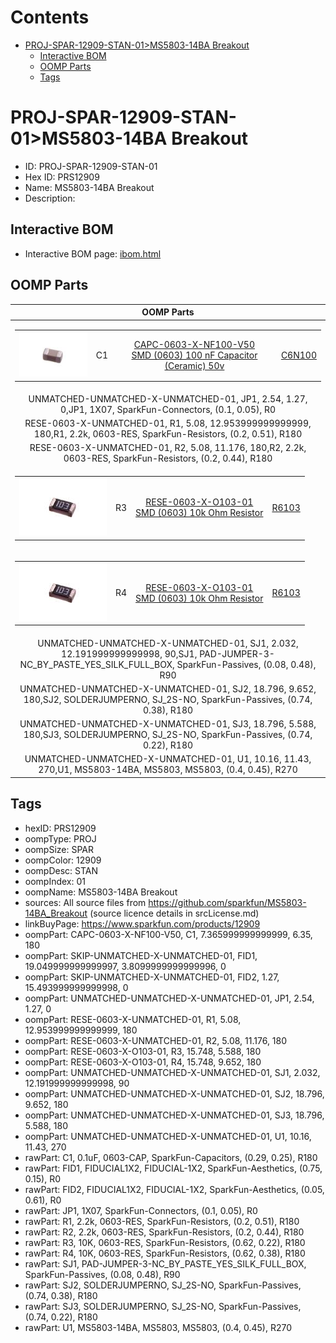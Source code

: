 



Contents
========

* [PROJ-SPAR-12909-STAN-01>MS5803-14BA Breakout](#proj-spar-12909-stan-01ms5803-14ba-breakout)
	* [Interactive BOM](#interactive-bom)
	* [OOMP Parts](#oomp-parts)
	* [Tags](#tags)

# PROJ-SPAR-12909-STAN-01>MS5803-14BA Breakout

- ID: PROJ-SPAR-12909-STAN-01
- Hex ID: PRS12909
- Name: MS5803-14BA Breakout
- Description: 

## Interactive BOM

- Interactive BOM page: [ibom.html](kicad/bom/ibom.html)

## OOMP Parts
  

|OOMP Parts|
| :---: |
|<table><tr><td>![CAPC-0603-X-NF100-V50](https://raw.githubusercontent.com/oomlout/oomlout_OOMP_parts/main/CAPC-0603-X-NF100-V50/image_140.jpg)</td><td> C1</td><td>[CAPC-0603-X-NF100-V50<br>SMD (0603) 100 nF Capacitor (Ceramic) 50v](https://github.com/oomlout/oomlout_OOMP_parts/tree/main/CAPC-0603-X-NF100-V50/)</td><td>[C6N100](https://github.com/oomlout/oomlout_OOMP_parts/tree/main/CAPC-0603-X-NF100-V50/)</td></tr></table>|
|UNMATCHED-UNMATCHED-X-UNMATCHED-01, JP1, 2.54, 1.27, 0,JP1, 1X07, SparkFun-Connectors, (0.1, 0.05), R0|
|RESE-0603-X-UNMATCHED-01, R1, 5.08, 12.953999999999999, 180,R1, 2.2k, 0603-RES, SparkFun-Resistors, (0.2, 0.51), R180|
|RESE-0603-X-UNMATCHED-01, R2, 5.08, 11.176, 180,R2, 2.2k, 0603-RES, SparkFun-Resistors, (0.2, 0.44), R180|
|<table><tr><td>![RESE-0603-X-O103-01](https://raw.githubusercontent.com/oomlout/oomlout_OOMP_parts/main/RESE-0603-X-O103-01/image_140.jpg)</td><td> R3</td><td>[RESE-0603-X-O103-01<br>SMD (0603) 10k Ohm Resistor](https://github.com/oomlout/oomlout_OOMP_parts/tree/main/RESE-0603-X-O103-01/)</td><td>[R6103](https://github.com/oomlout/oomlout_OOMP_parts/tree/main/RESE-0603-X-O103-01/)</td></tr></table>|
|<table><tr><td>![RESE-0603-X-O103-01](https://raw.githubusercontent.com/oomlout/oomlout_OOMP_parts/main/RESE-0603-X-O103-01/image_140.jpg)</td><td> R4</td><td>[RESE-0603-X-O103-01<br>SMD (0603) 10k Ohm Resistor](https://github.com/oomlout/oomlout_OOMP_parts/tree/main/RESE-0603-X-O103-01/)</td><td>[R6103](https://github.com/oomlout/oomlout_OOMP_parts/tree/main/RESE-0603-X-O103-01/)</td></tr></table>|
|UNMATCHED-UNMATCHED-X-UNMATCHED-01, SJ1, 2.032, 12.191999999999998, 90,SJ1, PAD-JUMPER-3-NC_BY_PASTE_YES_SILK_FULL_BOX, SparkFun-Passives, (0.08, 0.48), R90|
|UNMATCHED-UNMATCHED-X-UNMATCHED-01, SJ2, 18.796, 9.652, 180,SJ2, SOLDERJUMPERNO, SJ_2S-NO, SparkFun-Passives, (0.74, 0.38), R180|
|UNMATCHED-UNMATCHED-X-UNMATCHED-01, SJ3, 18.796, 5.588, 180,SJ3, SOLDERJUMPERNO, SJ_2S-NO, SparkFun-Passives, (0.74, 0.22), R180|
|UNMATCHED-UNMATCHED-X-UNMATCHED-01, U1, 10.16, 11.43, 270,U1, MS5803-14BA, MS5803, MS5803, (0.4, 0.45), R270|

## Tags

- hexID: PRS12909
- oompType: PROJ
- oompSize: SPAR
- oompColor: 12909
- oompDesc: STAN
- oompIndex: 01
- oompName: MS5803-14BA Breakout
- sources: All source files from https://github.com/sparkfun/MS5803-14BA_Breakout (source licence details in srcLicense.md)
- linkBuyPage: https://www.sparkfun.com/products/12909
- oompPart: CAPC-0603-X-NF100-V50, C1, 7.365999999999999, 6.35, 180
- oompPart: SKIP-UNMATCHED-X-UNMATCHED-01, FID1, 19.049999999999997, 3.8099999999999996, 0
- oompPart: SKIP-UNMATCHED-X-UNMATCHED-01, FID2, 1.27, 15.493999999999998, 0
- oompPart: UNMATCHED-UNMATCHED-X-UNMATCHED-01, JP1, 2.54, 1.27, 0
- oompPart: RESE-0603-X-UNMATCHED-01, R1, 5.08, 12.953999999999999, 180
- oompPart: RESE-0603-X-UNMATCHED-01, R2, 5.08, 11.176, 180
- oompPart: RESE-0603-X-O103-01, R3, 15.748, 5.588, 180
- oompPart: RESE-0603-X-O103-01, R4, 15.748, 9.652, 180
- oompPart: UNMATCHED-UNMATCHED-X-UNMATCHED-01, SJ1, 2.032, 12.191999999999998, 90
- oompPart: UNMATCHED-UNMATCHED-X-UNMATCHED-01, SJ2, 18.796, 9.652, 180
- oompPart: UNMATCHED-UNMATCHED-X-UNMATCHED-01, SJ3, 18.796, 5.588, 180
- oompPart: UNMATCHED-UNMATCHED-X-UNMATCHED-01, U1, 10.16, 11.43, 270
- rawPart: C1, 0.1uF, 0603-CAP, SparkFun-Capacitors, (0.29, 0.25), R180
- rawPart: FID1, FIDUCIAL1X2, FIDUCIAL-1X2, SparkFun-Aesthetics, (0.75, 0.15), R0
- rawPart: FID2, FIDUCIAL1X2, FIDUCIAL-1X2, SparkFun-Aesthetics, (0.05, 0.61), R0
- rawPart: JP1, 1X07, SparkFun-Connectors, (0.1, 0.05), R0
- rawPart: R1, 2.2k, 0603-RES, SparkFun-Resistors, (0.2, 0.51), R180
- rawPart: R2, 2.2k, 0603-RES, SparkFun-Resistors, (0.2, 0.44), R180
- rawPart: R3, 10K, 0603-RES, SparkFun-Resistors, (0.62, 0.22), R180
- rawPart: R4, 10K, 0603-RES, SparkFun-Resistors, (0.62, 0.38), R180
- rawPart: SJ1, PAD-JUMPER-3-NC_BY_PASTE_YES_SILK_FULL_BOX, SparkFun-Passives, (0.08, 0.48), R90
- rawPart: SJ2, SOLDERJUMPERNO, SJ_2S-NO, SparkFun-Passives, (0.74, 0.38), R180
- rawPart: SJ3, SOLDERJUMPERNO, SJ_2S-NO, SparkFun-Passives, (0.74, 0.22), R180
- rawPart: U1, MS5803-14BA, MS5803, MS5803, (0.4, 0.45), R270
